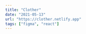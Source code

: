 ```yaml
---
title: "Clother"
date: "2021-05-13"
url: "https://clother.netlify.app"
tags: ["figma", "react"]
---
```

